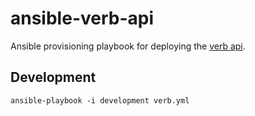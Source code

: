 ansible-verb-api
=============

Ansible provisioning playbook for deploying the [verb api](https://github.com/JonathanPorta/verb-api).

## Development
`ansible-playbook -i development verb.yml`
